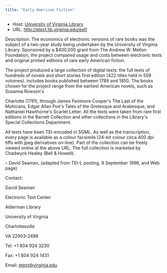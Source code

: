 ```yaml
---
title: "Early American Fiction"
---
```









* Host: [University of Virginia Library](http://www.lib.virginia.edu)
* URL: <http://etext.lib.virginia.edu/eaf/>



Description: The economics of electronic versions of rare books was the subject of a two-year
 study being undertaken by the University of Virginia Library. Sponsored by a $400,000
 grant from The Andrew W. Mellon Foundation, the project compared usage and costs between
 electronic texts and original printed editions of rare early American fiction.


The project produced a large collection of digital texts: the full texts of hundreds
 of novels and short stories first edition (422 titles held in 559 volumes). includes
 books published between 1789 and 1850. The books chosen for the project range from
 the earliest American novels, such as Susanna Rowson's 


Charlotte (1791), through James Fenimore Cooper's 
 The Last of the Mohicans, Edgar Allan Poe's 
 Tales of the Grotesque and Arabesque, and Nathaniel Hawthorne's 
 Scarlet Letter. All the texts were taken from rare first editions in the Barrett Collection and
 other collections in the Library's Special Collections Department.
 
 
 All texts have been TEI-encoded in SGML. As well as the transcription, every page
 is available as a colour facsimile (24-bit colour circa 400 dpi tiffs with jpeg derivatives
 on-line). Part of the collection can be freely viewed online at the above URL. The
 full collection is marketed by Chadwyck Healey (Bell & Howell). 


– David Seaman, (adapted from TEI-L posting, 9 September 1996, and Web page)



Contact:



David Seaman


Electronic Text Center


Alderman Library


University of Virginia


Charlottesville


VA 22903-2498


Tel: +1 804 924 3230


Fax: +1 804 924 1431


Email: [etext@virginia.edu](mailto:etext@virginia.edu)





